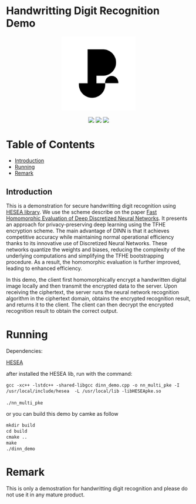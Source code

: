 # Handwritting Digit Recognition Demo

<p align="center">
  <a href="https://www.privasea.ai"><img src="https://github.com/Privasea/Miscellaneous/blob/3be7ff3c2d9f7e955e80f6637b5098fdb4583e3a/Figures/Logo/Privasea-Logo.jpg" width=40%  /></a>
</p>

<p align="center">
  <a href="https://github.com/Privasea"><img src="https://img.shields.io/badge/Playground-Privasea_Technology-brightgreen?logo=Parity%20Substrate" /></a>
  <a href="https://www.privasea.ai"><img src="https://img.shields.io/badge/made%20by-Privasea%20Tech-blue.svg?style=flat-square" /></a>
  <a href="https://github.com/Privasea/dinn_demo"><img src="https://img.shields.io/badge/project-dinn_demo-yellow.svg?style=flat-square" /></a>
</p>


# Table of Contents

- [Introduction](#introduction)
- [Running](#running)
- [Remark](#remark)

## Introduction

This is a demonstration for secure handwritting digit recognition using [HESEA library](https://github.com/Privasea/HESEA_Lib). We use the scheme describe on the paper [Fast Homomorphic Evaluation of Deep Discretized Neural Networks](https://eprint.iacr.org/2017/1114.pdf). It presents an approach for privacy-preserving deep learning using the TFHE encryption scheme. The main advantage of DINN is that it achieves competitive accuracy while maintaining normal operational efficiency thanks to its innovative use of Discretized Neural Networks. These networks quantize the weights and biases, reducing the complexity of the underlying computations and simplifying the TFHE bootstrapping procedure. As a result, the homomorphic evaluation is further improved, leading to enhanced efficiency.

In this demo, the client first homomorphically encrypt a handwritten digital image locally and then transmit the encrypted data to the server. Upon receiving the ciphertext, the server runs the neural network recognition algorithm in the ciphertext domain, obtains the encrypted recognition result, and returns it to the client. The client can then decrypt the encrypted recognition result to obtain the correct output.


# Running

Dependencies:

[HESEA](https://github.com/Privasea/HESEA_Lib)

after installed the HESEA lib, run with the command:

```
gcc -xc++ -lstdc++ -shared-libgcc dinn_demo.cpp -o nn_multi_pke -I /usr/local/include/hesea  -L /usr/local/lib -libHESEApke.so

./nn_multi_pke
```

or you can build this demo by camke as follow

```shell
mkdir build
cd build
cmake ..
make
./dinn_demo
```

# Remark
This is only a demostration for handwritting digit recognition and please do not use it in any mature product.


